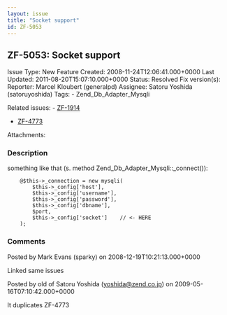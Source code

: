 ```yaml
---
layout: issue
title: "Socket support"
id: ZF-5053
---
```


ZF-5053: Socket support
-----------------------

 Issue Type: New Feature Created: 2008-11-24T12:06:41.000+0000 Last Updated: 2011-08-20T15:07:10.000+0000 Status: Resolved Fix version(s): 
 Reporter:  Marcel Kloubert (generalpd)  Assignee:  Satoru Yoshida (satoruyoshida)  Tags: - Zend\_Db\_Adapter\_Mysqli
 
 Related issues: - [ZF-1914](/issues/browse/ZF-1914)
- [ZF-4773](/issues/browse/ZF-4773)
 
 Attachments: 
### Description

something like that (s. method Zend\_Db\_Adapter\_Mysqli::\_connect()):

 
        @$this->_connection = new mysqli(
            $this->_config['host'],
            $this->_config['username'],
            $this->_config['password'],
            $this->_config['dbname'],
            $port,
            $this->_config['socket']    // <- HERE
        );


 

 

### Comments

Posted by Mark Evans (sparky) on 2008-12-19T10:21:13.000+0000

Linked same issues

 

 

Posted by old of Satoru Yoshida (yoshida@zend.co.jp) on 2009-05-16T07:10:42.000+0000

It duplicates ZF-4773

 

 